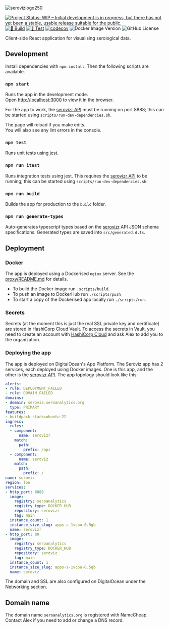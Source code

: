 ![serovizlogo250](https://github.com/user-attachments/assets/ea22b922-8d2d-4bc2-a80d-bee9729be63c)

[![Project Status: WIP – Initial development is in progress, but there has not yet been a stable, usable release suitable for the public.](https://www.repostatus.org/badges/latest/wip.svg)](https://www.repostatus.org/#wip)
[![🔨 Build](https://github.com/seroanalytics/seroviz/actions/workflows/build.yml/badge.svg)](https://github.com/seroanalytics/seroviz/actions/workflows/build.yml)
[![🔎 Test](https://github.com/seroanalytics/seroviz/actions/workflows/test.yml/badge.svg)](https://github.com/seroanalytics/seroviz/actions/workflows/test.yml)
[![codecov](https://codecov.io/gh/seroanalytics/seroviz/graph/badge.svg?token=2DH6NUOXRe)](https://codecov.io/gh/seroanalytics/seroviz)
![Docker Image Version](https://img.shields.io/docker/v/seroanalytics/seroviz?logo=docker)
![GitHub License](https://img.shields.io/github/license/seroanalytics/seroviz)

Client-side React application for visualising serological data.

## Development

Install dependencies with `npm install`. Then the following scripts are available.

### `npm start`

Runs the app in the development mode.\
Open [http://localhost:3000](http://localhost:3000) to view it in the browser.

For the app to work, the
[serovizr API](https://github.com/seroanalytics/serovizr) must be running on port 8888; this can
be started using `scripts/run-dev-dependencies.sh`.

The page will reload if you make edits.\
You will also see any lint errors in the console.

### `npm test`

Runs unit tests using jest.

### `npm run itest`

Runs integration tests using jest. This requires the 
[serovizr API](https://github.com/seroanalytics/serovizr) to be running; this can 
be started using `scripts/run-dev-dependencies.sh`.

### `npm run build`

Builds the app for production to the `build` folder.

### `npm run generate-types`

Auto-generates typescript types based on the [serovizr](https://github.com/seroanalytics/serovizr)
API JSON schema specifications. Generated types are saved into `src/generated.d.ts`.

## Deployment

### Docker
The app is deployed using a Dockerised `nginx` server.
See the [proxy/README.md](proxy/README.md) for details.

* To build the Docker image run `.scripts/build`. 
* To push an image to DockerHub run `./scripts/push`
* To start a copy of the Dockerised app locally run `./scripts/run`.

### Secrets
Secrets (at the moment this is just the real SSL private key and certificate) are stored in 
HashiCorp Cloud Vault. To access the secrets in Vault, you need to create an account with [HashiCorp Cloud](https://portal.cloud.hashicorp.com/sign-in)
and ask Alex to add you to the organization.

### Deploying the app
The app is deployed on DigitalOcean's App Platform. The Seroviz app has 2 services, 
each deployed using Docker images. One is this app, and the other is the [serovizr API](https://github.com/seroanalytics/serovizr).
The app topology should look like this:

```yaml
alerts:
- rule: DEPLOYMENT_FAILED
- rule: DOMAIN_FAILED
domains:
- domain: seroviz.seroanalytics.org
  type: PRIMARY
features:
- buildpack-stack=ubuntu-22
ingress:
  rules:
  - component:
      name: serovizr
    match:
      path:
        prefix: /api
  - component:
      name: seroviz
    match:
      path:
        prefix: /
name: seroviz
region: lon
services:
- http_port: 8888
  image:
    registry: seroanalytics
    registry_type: DOCKER_HUB
    repository: serovizr
    tag: main
  instance_count: 1
  instance_size_slug: apps-s-1vcpu-0.5gb
  name: serovizr
- http_port: 80
  image:
    registry: seroanalytics
    registry_type: DOCKER_HUB
    repository: seroviz
    tag: main
  instance_count: 1
  instance_size_slug: apps-s-1vcpu-0.5gb
  name: seroviz
```

The domain and SSL are also configured on DigitalOcean under the Networking section.

## Domain name
The domain name `seroanalytics.org` is registered with NameCheap.
Contact Alex if you need to add or change a DNS record.
